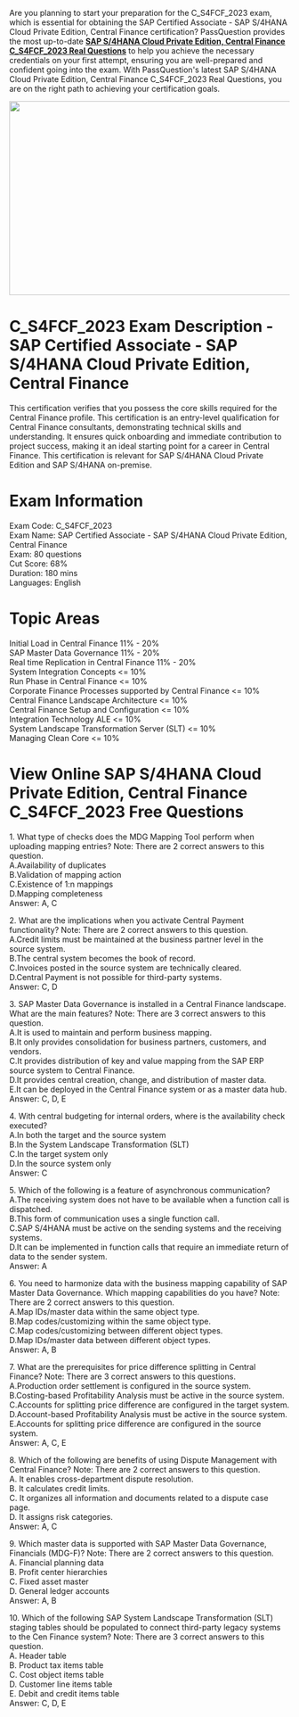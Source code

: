 <p>Are you planning to start your preparation for the C_S4FCF_2023 exam, which is essential for obtaining the SAP Certified Associate - SAP S/4HANA Cloud Private Edition, Central Finance certification? PassQuestion provides the most up-to-date <strong><a href="https://www.passquestion.com/c_s4fcf_2023.html">SAP S/4HANA Cloud Private Edition, Central Finance C_S4FCF_2023 Real Questions</a></strong> to help you achieve the necessary credentials on your first attempt, ensuring you are well-prepared and confident going into the exam. With PassQuestion&#39;s latest SAP S/4HANA Cloud Private Edition, Central Finance C_S4FCF_2023 Real Questions, you are on the right path to achieving your certification goals.</p>

<p><img alt="" src="https://www.passquestion.com/uploads/pqcom/images/20240711/3f60623c0e7db265ea46da072b0faecd.png" style="height:348px; width:618px" /></p>

<h1>C_S4FCF_2023 Exam Description - SAP Certified Associate - SAP S/4HANA Cloud Private Edition, Central Finance</h1>

<p>This certification verifies that you possess the core skills required for the Central Finance profile. This certification is an entry-level qualification for Central Finance consultants, demonstrating technical skills and understanding. It ensures quick onboarding and immediate contribution to project success, making it an ideal starting point for a career in Central Finance. This certification is relevant for SAP S/4HANA Cloud Private Edition and SAP S/4HANA on-premise.</p>

<h1>Exam Information</h1>

<p>Exam Code: C_S4FCF_2023<br />
Exam Name: SAP Certified Associate - SAP S/4HANA Cloud Private Edition, Central Finance<br />
Exam: 80 questions<br />
Cut Score: 68%<br />
Duration: 180 mins<br />
Languages: English</p>

<h1>Topic Areas</h1>

<p>Initial Load in Central Finance 11% - 20%<br />
SAP Master Data Governance 11% - 20%<br />
Real time Replication in Central Finance 11% - 20%<br />
System Integration Concepts &lt;= 10%<br />
Run Phase in Central Finance &lt;= 10%<br />
Corporate Finance Processes supported by Central Finance &lt;= 10%<br />
Central Finance Landscape Architecture &lt;= 10%<br />
Central Finance Setup and Configuration &lt;= 10%<br />
Integration Technology ALE &lt;= 10%<br />
System Landscape Transformation Server (SLT) &lt;= 10%<br />
Managing Clean Core &lt;= 10%</p>

<h1>View Online SAP S/4HANA Cloud Private Edition, Central Finance C_S4FCF_2023 Free Questions</h1>

<p>1. What type of checks does the MDG Mapping Tool perform when uploading mapping entries? Note: There are 2 correct answers to this question.<br />
A.Availability of duplicates<br />
B.Validation of mapping action<br />
C.Existence of 1:n mappings<br />
D.Mapping completeness<br />
Answer: A, C</p>

<p>2. What are the implications when you activate Central Payment functionality? Note: There are 2 correct answers to this question.<br />
A.Credit limits must be maintained at the business partner level in the source system.<br />
B.The central system becomes the book of record.<br />
C.Invoices posted in the source system are technically cleared.<br />
D.Central Payment is not possible for third-party systems.<br />
Answer: C, D</p>

<p>3. SAP Master Data Governance is installed in a Central Finance landscape. What are the main features? Note: There are 3 correct answers to this question.<br />
A.It is used to maintain and perform business mapping.<br />
B.It only provides consolidation for business partners, customers, and vendors.<br />
C.It provides distribution of key and value mapping from the SAP ERP source system to Central Finance.<br />
D.It provides central creation, change, and distribution of master data.<br />
E.It can be deployed in the Central Finance system or as a master data hub.<br />
Answer: C, D, E</p>

<p>4. With central budgeting for internal orders, where is the availability check executed?<br />
A.In both the target and the source system<br />
B.In the System Landscape Transformation (SLT)<br />
C.In the target system only<br />
D.In the source system only<br />
Answer: C</p>

<p>5. Which of the following is a feature of asynchronous communication?<br />
A.The receiving system does not have to be available when a function call is dispatched.<br />
B.This form of communication uses a single function call.<br />
C.SAP S/4HANA must be active on the sending systems and the receiving systems.<br />
D.It can be implemented in function calls that require an immediate return of data to the sender system.<br />
Answer: A</p>

<p>6. You need to harmonize data with the business mapping capability of SAP Master Data Governance. Which mapping capabilities do you have? Note: There are 2 correct answers to this question.<br />
A.Map IDs/master data within the same object type.<br />
B.Map codes/customizing within the same object type.<br />
C.Map codes/customizing between different object types.<br />
D.Map IDs/master data between different object types.<br />
Answer: A, B</p>

<p>7. What are the prerequisites for price difference splitting in Central Finance? Note: There are 3 correct answers to this questions.<br />
A.Production order settlement is configured in the source system.<br />
B.Costing-based Profitability Analysis must be active in the source system.<br />
C.Accounts for splitting price difference are configured in the target system.<br />
D.Account-based Profitability Analysis must be active in the source system.<br />
E.Accounts for splitting price difference are configured in the source system.<br />
Answer: A, C, E</p>

<p>8. Which of the following are benefits of using Dispute Management with Central Finance? Note: There are 2 correct answers to this question.<br />
A. It enables cross-department dispute resolution.<br />
B. It calculates credit limits.<br />
C. It organizes all information and documents related to a dispute case page.<br />
D. It assigns risk categories.<br />
Answer: A, C</p>

<p>9. Which master data is supported with SAP Master Data Governance, Financials (MDG-F)? Note: There are 2 correct answers to this question.<br />
A. Financial planning data<br />
B. Profit center hierarchies<br />
C. Fixed asset master<br />
D. General ledger accounts<br />
Answer: A, B</p>

<p>10. Which of the following SAP System Landscape Transformation (SLT) staging tables should be populated to connect third-party legacy systems to the Cen Finance system? Note: There are 3 correct answers to this question.<br />
A. Header table<br />
B. Product tax items table<br />
C. Cost object items table<br />
D. Customer line items table<br />
E. Debit and credit items table<br />
Answer: C, D, E</p>
